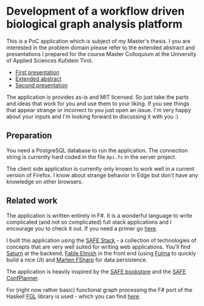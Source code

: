 # Development of a workflow driven biological graph analysis platform

This is a PoC application which is subject of my Master's thesis. I you are interested in the problem domain please refer to the extended abstract and presentations I prepared for the course Master Colloquium at the University of Applied Sciences Kufstein Tirol.

- [First presentation](https://1drv.ms/p/s!AmrMNl7mqRWGkcU7PauTghiEK-yazA)
- [Extended abstract](https://1drv.ms/b/s!AmrMNl7mqRWGkctxLhnl9DRKQDom3Q)
- [Second presentation](https://sway.com/Ef51d4prSoLU4zbH?ref=Link)

The application is provides as-is and MIT licensed. So just take the parts and ideas that work for you and use them to your liking. If you see things that appear strange or incorrect to you just open an issue. I'm very happy about your inputs and I'm looking forward to discussing it with you :)

## Preparation

You need a PostgreSQL database to run the application. The connection string is currently hard coded in the file `Api.fs` in the server project.

The client side application is currently only known to work well in a current version of Firefox. I know about strange behavior in Edge but don't have any knowledge on other browsers.

## Related work

The application is written entirely in F#. It is a wonderful language to write complicated (and not so complicated) full stack applications and I encourage you to check it out. If you need a primer go [here](https://docs.microsoft.com/en-us/dotnet/fsharp/).

I built this application using the [SAFE Stack](https://safe-stack.github.io/) - a collection of technologies of concepts that are very well suited for writing web applications. You'll find [Saturn](https://github.com/SaturnFramework/Saturn) at the backend, [Fable Elmish](https://elmish.github.io/elmish/) in the front end (using [Fulma](https://mangelmaxime.github.io/Fulma/) to quickly build a nice UI) and [Marten FSharp](https://github.com/TheAngryByrd/Marten.FSharp) for data persistence.

The application is heavily inspired by the [SAFE bookstore](https://github.com/SAFE-Stack/SAFE-BookStore) and the [SAFE ConfPlanner](https://github.com/SAFE-Stack/SAFE-ConfPlanner).

For (right now rather basic) functional graph processing the F# port of the Haskell [FGL](https://hackage.haskell.org/package/fgl) library is used - which you can find [here](https://github.com/CSBiology/FSharp.FGL).
